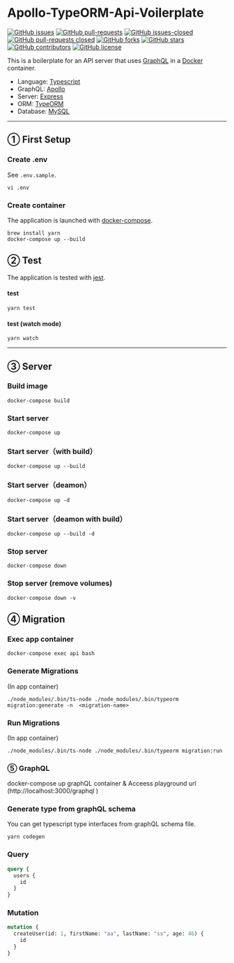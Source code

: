 # Apollo-TypeORM-Api-Voilerplate

[![GitHub issues](https://img.shields.io/github/issues/gitackt/graphql-api-voilerplate?color=%236971ce)](https://github.com/gitackt/graphql-api-voilerplate/issues)
[![GitHub pull-requests](https://img.shields.io/github/issues-pr/gitackt/graphql-api-voilerplate?color=%236971ce)](https://github.com/gitackt/graphql-api-voilerplate/issues)
[![GitHub issues-closed](https://img.shields.io/github/issues-closed/gitackt/graphql-api-voilerplate?color=%23ce6990)](https://github.com/gitackt/graphql-api-voilerplate/issues)
[![GitHub pull-requests closed](https://img.shields.io/github/issues-pr-closed/gitackt/graphql-api-voilerplate?color=%23ce6990)](https://github.com/gitackt/graphql-api-voilerplate/issues)
[![GitHub forks](https://img.shields.io/github/forks/gitackt/graphql-api-voilerplate?color=%2369cebf)](https://github.com/gitackt/graphql-api-voilerplate/network)
[![GitHub stars](https://img.shields.io/github/stars/gitackt/graphql-api-voilerplate?color=%2369cebf)](https://github.com/gitackt/graphql-api-voilerplate/stargazers)
[![GitHub contributors](https://img.shields.io/github/contributors/gitackt/graphql-api-voilerplate?color=%2369cebf)](https://github.com/gitackt/graphql-api-voilerplate/stargazers)
[![GitHub license](https://img.shields.io/github/license/gitackt/graphql-api-voilerplate?color=%23ccb868)](https://github.com/gitackt/graphql-api-voilerplate/blob/master/LICENSE)

This is a boilerplate for an API server that uses [GraphQL](https://graphql.org/ 'GraphQL') in a [Docker](https://www.docker.com/ 'Docker') container.

- Language: [Typescript](https://www.typescriptlang.org/ 'Typescript')
- GraphQL: [Apollo](https://www.apollographql.com/ 'Apollo')
- Server: [Express](https://expressjs.com/ja/ 'Express')
- ORM: [TypeORM](https://typeorm.io/#/ 'TypeORM')
- Database: [MySQL](https://www.mysql.com/jp/ 'MySQL')

---

## ① First Setup

### Create .env

See `.env.sample`.

```shell
vi .env
```

### Create container

The application is launched with [docker-compose](https://docs.docker.com/compose/ 'docker-compose').

```shell
brew install yarn
docker-compose up --build
```

## ② Test

The application is tested with [jest](https://jestjs.io/docs/ja/getting-started 'jest').

#### test

```shell
yarn test
```

#### test (watch mode)

```shell
yarn watch
```

---

## ③ Server

### Build image

```shell
docker-compose build
```

### Start server

```shell
docker-compose up
```

### Start server（with build）

```shell
docker-compose up --build
```

### Start server（deamon）

```shell
docker-compose up -d
```

### Start server（deamon with build）

```shell
docker-compose up --build -d
```

### Stop server

```shell
docker-compose down
```

### Stop server (remove volumes)

```shell
docker-compose down -v
```

## ④ Migration

### Exec app container

```shell
docker-compose exec api bash
```

### Generate Migrations

(In app container)

```shell
./node_modules/.bin/ts-node ./node_modules/.bin/typeorm migration:generate -n  <migration-name>
```

### Run Migrations

(In app container)

```shell
./node_modules/.bin/ts-node ./node_modules/.bin/typeorm migration:run
```

### ⑤ GraphQL

docker-compose up graphQL container & Acceess playground url (http://localhost:3000/graphql )

### Generate type from graphQL schema

You can get typescript type interfaces from graphQL schema file.

```shell
yarn codegen
```

### Query

```graphql
query {
  users {
    id
  }
}
```

### Mutation

```graphql
mutation {
  createUser(id: 1, firstName: "aa", lastName: "ss", age: 46) {
    id
  }
}
```
